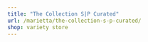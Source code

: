```yaml
---
title: "The Collection S|P Curated"
url: /marietta/the-collection-s-p-curated/
shop: variety store
---
```

